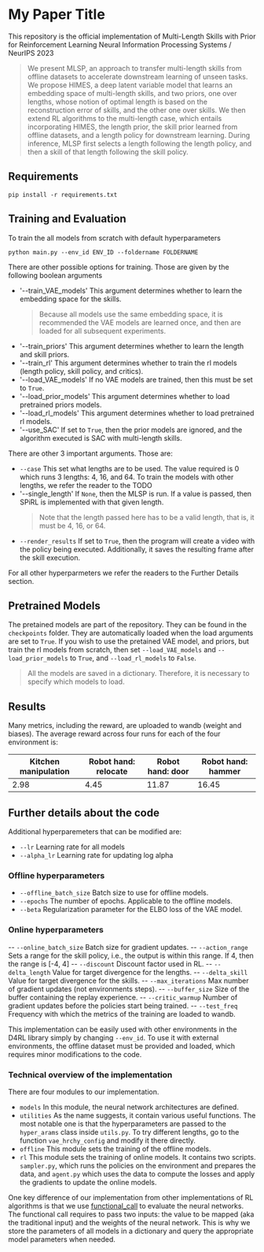 # My Paper Title

This repository is the official implementation of Multi-Length Skills with Prior for Reinforcement Learning
Neural Information Processing Systems / NeurIPS 2023

> We present MLSP, an approach to transfer multi-length skills from offline datasets to accelerate downstream learning of unseen tasks. We propose HIMES, 
a deep latent variable model that learns an embedding space of multi-length skills, and two priors, one over lengths, whose notion of optimal length is 
based on the reconstruction error of skills, and the other one over skills. We then extend RL algorithms to the multi-length case, which entails 
incorporating HIMES, the length prior, the skill prior learned from offline datasets, and a length policy for downstream learning. During inference, MLSP
first selects a length following the length policy, and then a skill of that length following the skill policy.

## Requirements

```setup
pip install -r requirements.txt
```

## Training and Evaluation

To train the all models from scratch with default hyperparameters

```main
python main.py --env_id ENV_ID --foldername FOLDERNAME
```

There are other possible options for training. Those are given by the following boolean arguments

- '--train_VAE_models' This argument determines whether to learn the embedding space for the skills.
     > Because all models use the same embedding space, it is recommended the VAE models are learned once,
	 and then are loaded for all subsequent experiments. 
- '--train_priors' This argument determines whether to learn the length and skill priors.
- '--train_rl' This argument determines whether to train the rl models (length policy, skill policy, and critics).
- '--load_VAE_models' If no VAE models are trained, then this must be set to `True`.
- '--load_prior_models' This argument determines whether to load pretrained priors models.
- '--load_rl_models' This argument determines whether to load pretrained rl models.
- '--use_SAC' If set to `True`, then the prior models are ignored, and the algorithm executed is SAC with multi-length skills.

There are other 3 important arguments. Those are:

- `--case` This set what lengths are to be used. The value required is 0 which runs 3 lengths: 4, 16, and 64. To train the models with other lengths, we refer the reader to the TODO
- '--single_length' If `None`, then the MLSP is run. If a value is passed, then SPiRL is implemented with that given length.
     > Note that the length passed here has to be a valid length, that is, it must be 4, 16, or 64.
- `--render_results` If set to `True`, then the program will create a video with the policy being executed. Additionally, it saves the resulting frame after the skill execution.

For all other hyperparmeters we refer the readers to the Further Details section.


## Pretrained Models
The pretained models are part of the repository. They can be found in the `checkpoints` folder. They are automatically loaded when the load arguments are set to `True`. If you wish to use the pretained VAE model, and priors, but train the rl models from scratch, then set `--load_VAE_models` and `--load_prior_models` to `True`, and `--load_rl_models` to `False`.

> All the models are saved in a dictionary. Therefore, it is necessary to specify which models to load.


## Results

Many metrics, including the reward, are uploaded to wandb (weight and biases). The average reward across four runs for each of the four environment is:

| Kitchen manipulation | Robot hand: relocate | Robot hand: door | Robot hand: hammer|
| ------------------ |---------------- | -------------- | ----- |
| 2.98   |     4.45         |      11.87       |  16.45 |

## Further details about the code

Additional hyperparemeters that can be modified are:

- `--lr` Learning rate for all models
- `--alpha_lr` Learning rate for updating log alpha

### Offline hyperparameters
- `--offline_batch_size` Batch size to use for offline models.
- `--epochs` The number of epochs. Applicable to the offline models.
- `--beta` Regularization parameter for the ELBO loss of the VAE model.

### Online hyperparameters
-- `--online_batch_size` Batch size for gradient updates.
-- `--action_range` Sets a range for the skill policy, i.e., the output is within this range. If 4, then the range is [-4, 4]
-- `--discount` Discount factor used in RL.
-- `--delta_length` Value for target divergence for the lengths.
-- `--delta_skill` Value for target divergence for the skills.
-- `--max_iterations` Max number of gradient updates (not environments steps).
-- `--buffer_size` Size of the buffer containing the replay experience.
-- `--critic_warmup` Number of gradient updates before the policies start being trained.
-- `--test_freq` Frequency with which the metrics of the training are loaded to wandb.


This implementation can be easily used with other environments in the D4RL library simply by changing `--env_id`. To use it with external environments, the offline dataset must be provided and loaded, which requires minor modifications to the code. 

### Technical overview of the implementation

There are four modules to our implementation.

- `models` In this module, the neural network architectures are defined.
- `utilities` As the name suggests, it contain various useful functions. The most notable one is that the hyperparameters are passed to the `hyper_arams` class inside `utils.py`. To try different lengths, go to the function `vae_hrchy_config` and modify it there directly.
- `offline` This module sets the training of the offline models.
- `rl` This module sets the training of online models. It contains two scripts. `sampler.py`, which runs the policies on the environment and prepares the data, and `agent.py` which uses the data to compute the losses and apply the gradients to update the online models.


One key difference of our implementation from other implementations of RL algorithms is that we use [functional_call](https://pytorch.org/docs/stable/generated/torch.func.functional_call.html#torch.func.functional_call) to evaluate the neural networks. The functional call requires to pass two inputs: the value to be mapped (aka the traditional input) and the weights of the neural network. This is why we store the parameters of all models in a dictionary and query the appropriate model parameters when needed.
